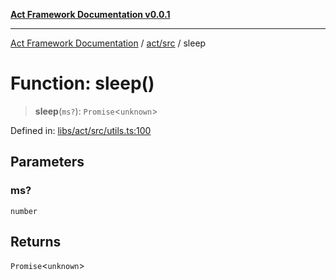 [**Act Framework Documentation v0.0.1**](README.md)

***

[Act Framework Documentation](README.md) / [act/src](act.src.md) / sleep

# Function: sleep()

> **sleep**(`ms?`): `Promise`\<`unknown`\>

Defined in: [libs/act/src/utils.ts:100](https://github.com/Rotorsoft/act-root/blob/62fab56d51bbe483c1ba64b9cb3720e282a9a947/libs/act/src/utils.ts#L100)

## Parameters

### ms?

`number`

## Returns

`Promise`\<`unknown`\>
